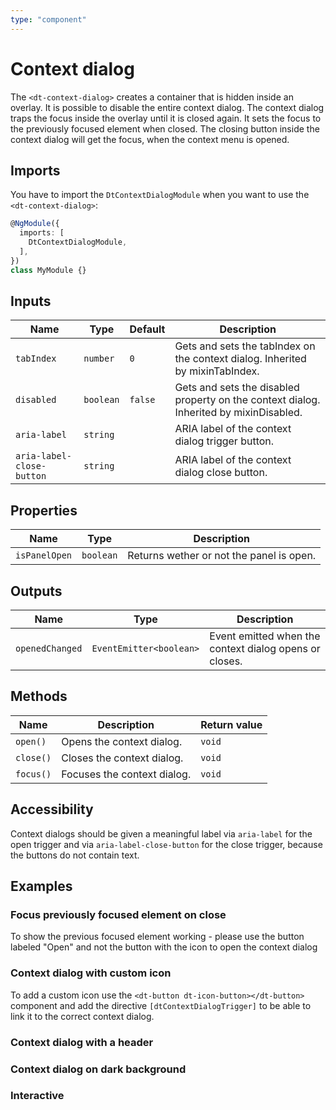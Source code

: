 ```yaml
---
type: "component"
---
```


# Context dialog

The `<dt-context-dialog>` creates a container that is hidden inside an overlay.
It is possible to disable the entire context dialog.
The context dialog traps the focus inside the overlay until it is closed again.
It sets the focus to the previously focused element when closed.
The closing button inside the context dialog will get the focus, when the context menu is opened.

<docs-source-example example="ContextDialogDefaultExample"></docs-source-example>

## Imports

You have to import the `DtContextDialogModule` when you want to use the `<dt-context-dialog>`:

```typescript
@NgModule({
  imports: [
    DtContextDialogModule,
  ],
})
class MyModule {}
```

## Inputs

| Name | Type | Default | Description |
| --- | --- | --- | --- |
| `tabIndex` | `number` | `0` | Gets and sets the tabIndex on the context dialog. Inherited by mixinTabIndex. |
| `disabled` | `boolean` | `false` | Gets and sets the disabled property on the context dialog. Inherited by mixinDisabled. |
| `aria-label` | `string` | | ARIA label of the context dialog trigger button. |
| `aria-label-close-button` | `string` | | ARIA label of the context dialog close button. |

## Properties

| Name | Type | Description |
| --- | --- | --- |
| `isPanelOpen` | `boolean` | Returns wether or not the panel is open. |

## Outputs
| Name | Type | Description |
| --- | --- | --- |
| `openedChanged` | `EventEmitter<boolean>` | Event emitted when the context dialog opens or closes. |

## Methods

| Name | Description | Return value |
| --- | --- | --- |
| `open()` | Opens the context dialog. | `void` |
| `close()` | Closes the context dialog. | `void` |
| `focus()` | Focuses the context dialog. | `void` |

## Accessibility

Context dialogs should be given a meaningful label via `aria-label` for the open trigger and via `aria-label-close-button` for the close trigger, because the buttons do not contain text.

## Examples

### Focus previously focused element on close

To show the previous focused element working - please use the button labeled "Open" and not the button with the icon to open the context dialog

<docs-source-example example="ContextDialogPreviousFocusExample"></docs-source-example>

### Context dialog with custom icon

To add a custom icon use the `<dt-button dt-icon-button></dt-button>` component and add the directive `[dtContextDialogTrigger]` to be able to link it to the correct context dialog.

<docs-source-example example="ContextDialogCustomIconExample"></docs-source-example>

### Context dialog with a header

<docs-source-example example="ContextDialogHeaderExample"></docs-source-example>

### Context dialog on dark background

<docs-source-example example="ContextDialogDarkExample" themedark="true"></docs-source-example>

### Interactive

<docs-source-example example="ContextDialogInteractiveExample"></docs-source-example>
